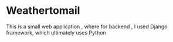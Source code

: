 # Weathertomail

This is a small web application , where for backend , I used Django framework, which ultimately uses Python

